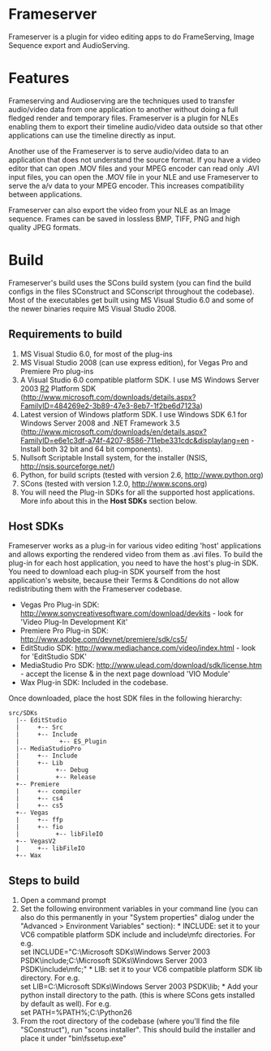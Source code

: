 # Frameserver #

Frameserver is a plugin for video editing apps to do FrameServing, Image Sequence export and AudioServing.

# Features #

Frameserving and Audioserving are the techniques used to transfer audio/video data from one application to another without doing a full fledged render and temporary files. Frameserver is a plugin for NLEs enabling them to export their timeline audio/video data outside so that other applications can use the timeline directly as input.

Another use of the Frameserver is to serve audio/video data to an application that does not understand the source format. If you have a video editor that can open .MOV files and your MPEG encoder can read only .AVI input files, you can open the .MOV file in your NLE and use Frameserver to serve the a/v data to your MPEG encoder. This increases compatibility between applications.

Frameserver can also export the video from your NLE as an Image sequence. Frames can be saved in lossless BMP, TIFF, PNG and high quality JPEG formats.

# Build #

Frameserver's build uses the SCons build system (you can find the build configs in the files SConstruct and SConscript throughout the codebase). Most of the executables get built using MS Visual Studio 6.0 and some of the newer binaries require MS Visual Studio 2008.

## Requirements to build ##

  1. MS Visual Studio 6.0, for most of the plug-ins
  1. MS Visual Studio 2008 (can use express edition), for Vegas Pro and Premiere Pro plug-ins
  1. A Visual Studio 6.0 compatible platform SDK. I use MS Windows Server 2003 [R2](https://code.google.com/p/frame-server/source/detail?r=2) Platform SDK (http://www.microsoft.com/downloads/details.aspx?FamilyID=484269e2-3b89-47e3-8eb7-1f2be6d7123a)
  1. Latest version of Windows platform SDK. I use Windows SDK 6.1 for Windows Server 2008 and .NET Framework 3.5 (http://www.microsoft.com/downloads/en/details.aspx?FamilyID=e6e1c3df-a74f-4207-8586-711ebe331cdc&displaylang=en - Install both 32 bit and 64 bit components).
  1. Nullsoft Scriptable Install system, for the installer (NSIS, http://nsis.sourceforge.net/)
  1. Python, for build scripts (tested with version 2.6, http://www.python.org)
  1. SCons (tested with version 1.2.0, http://www.scons.org)
  1. You will need the Plug-in SDKs for all the supported host applications. More info about this in the **Host SDKs** section below.

## Host SDKs ##

Frameserver works as a plug-in for various video editing 'host' applications and allows exporting the rendered video from them as .avi files. To build the plug-in for each host application, you need to have the host's plug-in SDK. You need to download each plug-in SDK yourself from the host application's website, because their Terms & Conditions do not allow redistributing them with the Frameserver codebase.

  * Vegas Pro Plug-in SDK: http://www.sonycreativesoftware.com/download/devkits - look for 'Video Plug-In Development Kit'
  * Premiere Pro Plug-in SDK: http://www.adobe.com/devnet/premiere/sdk/cs5/
  * EditStudio SDK: http://www.mediachance.com/video/index.html - look for 'EditStudio SDK'
  * MediaStudio Pro SDK: http://www.ulead.com/download/sdk/license.htm - accept the license & in the next page download 'VIO Module'
  * Wax Plug-in SDK: Included in the codebase.

Once downloaded, place the host SDK files in the following hierarchy:
```
src/SDKs
  |-- EditStudio
  |     +-- Src
  |     +-- Include
  |           +-- ES_Plugin
  |-- MediaStudioPro
  |     +-- Include
  |     +-- Lib
  |          +-- Debug
  |          +-- Release
  +-- Premiere
  |     +-- compiler
  |     +-- cs4
  |     +-- cs5
  +-- Vegas
  |     +-- ffp
  |     +-- fio
  |          +-- libFileIO
  +-- VegasV2
  |     +-- libFileIO
  +-- Wax
```
## Steps to build ##

  1. Open a command prompt
  1. Set the following environment variables in your command line (you can also do this permanently in your "System properties" dialog under the "Advanced > Environment Variables" section):
    * INCLUDE: set it to your VC6 compatible platform SDK include and include\mfc directories. For e.g.<br>  set INCLUDE="C:\Microsoft SDKs\Windows Server 2003 PSDK\include;C:\Microsoft SDKs\Windows Server 2003 PSDK\include\mfc;"
    * LIB: set it to your VC6 compatible platform SDK lib directory. For e.g.<br>  set LIB=C:\Microsoft SDKs\Windows Server 2003 PSDK\lib;
    * Add your python install directory to the path. (this is where SCons gets installed by default as well). For e.g.<br>  set PATH=%PATH%;C:\Python26
  1. From the root directory of the codebase (where you'll find the file "SConstruct"), run "scons installer". This should build the installer and place it under "bin\fssetup.exe"
